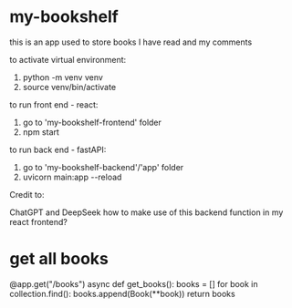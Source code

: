 # my-bookshelf

this is an app used to store books I have read and my comments


to activate virtual environment:
1. python -m venv venv 
2. source venv/bin/activate

to run front end - react:
1. go to 'my-bookshelf-frontend' folder
2. npm start


to run back end - fastAPI:
1. go to 'my-bookshelf-backend'/'app' folder
2. uvicorn main:app --reload


Credit to:

ChatGPT and DeepSeek
how to make use of this backend function in my react frontend?
# get all books
@app.get("/books")
async def get_books():
    books = []
    for book in collection.find():
        books.append(Book(**book))
    return books
